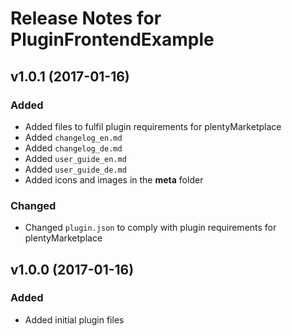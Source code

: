 # Release Notes for PluginFrontendExample
 
## v1.0.1 (2017-01-16)
 
### Added
- Added files to fulfil plugin requirements for plentyMarketplace
- Added `changelog_en.md`
- Added `changelog_de.md`
- Added `user_guide_en.md`
- Added `user_guide_de.md`
- Added icons and images in the **meta** folder

### Changed
- Changed `plugin.json` to comply with plugin requirements for plentyMarketplace
 
## v1.0.0 (2017-01-16)
 
### Added
- Added initial plugin files